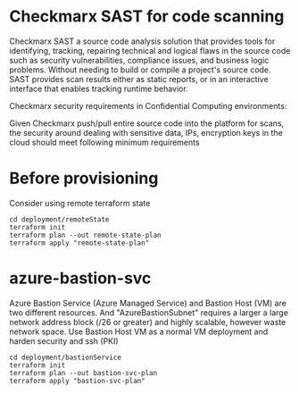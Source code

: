 # Checkmarx SAST for code scanning

Checkmarx SAST a source code analysis solution that provides tools for identifying, tracking, repairing technical and logical flaws in the source code such as security vulnerabilities, compliance issues, and business logic problems. Without needing to build or compile a project's source code. SAST provides scan results either as static reports, or in an interactive interface that enables tracking runtime behavior.

Checkmarx security requirements in Confidential Computing environments:

Given Checkmarx push/pull entire source code into the platform for scans, the security around dealing with sensitive data, IPs, encryption keys in the cloud should meet following minimum requirements


# Before provisioning 

Consider using remote terraform state 

    cd deployment/remoteState
    terraform init
    terraform plan --out remote-state-plan
    terraform apply "remote-state-plan"


# azure-bastion-svc

Azure Bastion Service (Azure Managed Service) and Bastion Host (VM) are two different resources. And "AzureBastionSubnet" requires a larger a large network address block (/26 or greater) and highly scalable, however waste network space. Use Bastion Host VM as a normal VM deployment and harden security and ssh (PKI)

    cd deployment/bastionService
    terraform init
    terraform plan --out bastion-svc-plan
    terraform apply "bastion-svc-plan"

